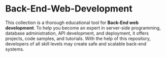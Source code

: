 # Back-End-Web-Development
 This collection is a thorough educational tool for **Back-End web development**.  To help you become an expert in server-side programming, database administration, API development, and deployment, it offers projects, code samples, and tutorials.  With the help of this repository, developers of all skill levels may create safe and scalable back-end systems.
